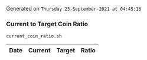 Generated on `Thursday 23-September-2021 at 04:45:16`

### Current to Target Coin Ratio
`current_coin_ratio.sh`

Date|Current|Target|Ratio
---|---|---|---
